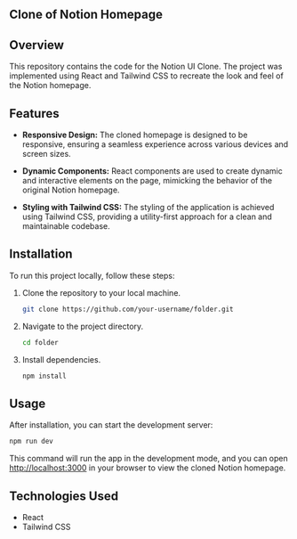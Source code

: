 ## Clone of Notion Homepage

## Overview

This repository contains the code for the Notion UI Clone. The project was implemented using React and Tailwind CSS to recreate the look and feel of the Notion homepage.

## Features

- **Responsive Design:** The cloned homepage is designed to be responsive, ensuring a seamless experience across various devices and screen sizes.

- **Dynamic Components:** React components are used to create dynamic and interactive elements on the page, mimicking the behavior of the original Notion homepage.

- **Styling with Tailwind CSS:** The styling of the application is achieved using Tailwind CSS, providing a utility-first approach for a clean and maintainable codebase.

## Installation

To run this project locally, follow these steps:

1. Clone the repository to your local machine.

    ```bash
    git clone https://github.com/your-username/folder.git
    ```

2. Navigate to the project directory.

    ```bash
    cd folder
    ```

3. Install dependencies.

    ```bash
    npm install
    ```

## Usage

After installation, you can start the development server:

```bash
npm run dev
```

This command will run the app in the development mode, and you can open [http://localhost:3000](http://localhost:3000) in your browser to view the cloned Notion homepage.

## Technologies Used

- React
- Tailwind CSS



